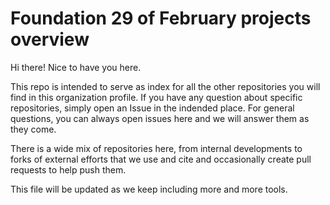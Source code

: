 # Foundation 29 of February projects overview

Hi there! Nice to have you here.

This repo is intended to serve as index for all the other repositories you will find in this organization profile. If you have any question about specific repositories, simply open an Issue in the indended place. For general questions, you can always open issues here and we will answer them as they come.

There is a wide mix of repositories here, from internal developments to forks of external efforts that we use and cite and occasionally create pull requests to help push them.

This file will be updated as we keep including more and more tools.
